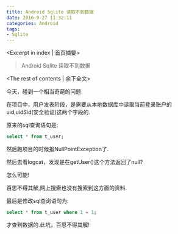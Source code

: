 ```yaml
---
title: Android Sqlite 读取不到数据
date: 2016-9-27 11:32:11
categories: Android
tags: 
- Sqlite
---
```

<Excerpt in index | 首页摘要> 
>Android Sqlite 读取不到数据
<!-- more -->
<The rest of contents | 余下全文> 
  
今天，碰到一个相当奇葩的问题.  
  
在项目中，用户发表阶段，是需要从本地数据库中读取当前登录账户的uid,uidSid(安全验证)这两个字段的.  
  
原来的sql查询语句是:
```sql
select * from t_user;
```
然后跑项目的时候报NullPointException了.  
  
然后去看logcat，发现是在getUser()这个方法返回了null?  
  
怎么可能!  
  
百思不得其解,网上搜索也没有搜索到这方面的资料.  
  
最后是修改sql查询语句为:  
```sql
select * from t_user where 1 = 1;
```
才查到数据的.此坑，百思不得其解!